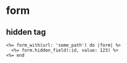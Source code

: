 # form

## hidden tag

```erb
<%= form_with(url: 'some_path') do |form| %>
  <%= form.hidden_field(:id, value: 123) %>
<%= end
```
